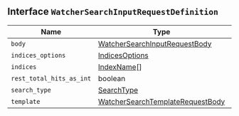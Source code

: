 ## Interface `WatcherSearchInputRequestDefinition`

| Name | Type | Description |
| - | - | - |
| `body` | [WatcherSearchInputRequestBody](./WatcherSearchInputRequestBody.md) | &nbsp; |
| `indices_options` | [IndicesOptions](./IndicesOptions.md) | &nbsp; |
| `indices` | [IndexName](./IndexName.md)[] | &nbsp; |
| `rest_total_hits_as_int` | boolean | &nbsp; |
| `search_type` | [SearchType](./SearchType.md) | &nbsp; |
| `template` | [WatcherSearchTemplateRequestBody](./WatcherSearchTemplateRequestBody.md) | &nbsp; |
